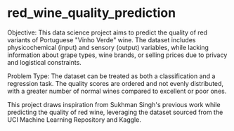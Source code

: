 # red_wine_quality_prediction

Objective: This data science project aims to predict the quality of red variants of Portuguese "Vinho Verde" wine. The dataset includes physicochemical (input) and sensory (output) variables, while lacking information about grape types, wine brands, or selling prices due to privacy and logistical constraints.

Problem Type: The dataset can be treated as both a classification and a regression task. The quality scores are ordered and not evenly distributed, with a greater number of normal wines compared to excellent or poor ones.

This project draws inspiration from Sukhman Singh's previous work while predicting the quality of red wine, leveraging the dataset sourced from the UCI Machine Learning Repository and Kaggle.
